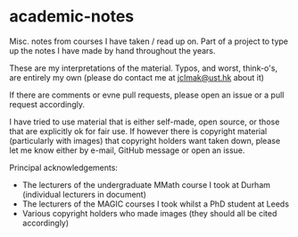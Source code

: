 # academic-notes
Misc. notes from courses I have taken / read up on. Part of a project to type up the notes I have made by hand throughout the years.

These are my interpretations of the material. Typos, and worst, think-o's, are entirely my own (please do contact me at jclmak@ust.hk about it)

If there are comments or evne pull requests, please open an issue or a pull request accordingly.

I have tried to use material that is either self-made, open source, or those that are explicitly ok for fair use. If however there is copyright material (particularly with images) that copyright holders want taken down, please let me know either by e-mail, GitHub message or open an issue.

Principal acknowledgements:

* The lecturers of the undergraduate MMath course I took at Durham (individual lecturers in document)
* The lecturers of the MAGIC courses I took whilst a PhD student at Leeds
* Various copyright holders who made images (they should all be cited accordingly)
